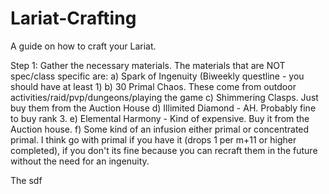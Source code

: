 # Lariat-Crafting
A guide on how to craft your Lariat.

Step 1: 
Gather the necessary materials. The materials that are NOT spec/class specific are:
            a) Spark of Ingenuity (Biweekly questline - you should have at least 1)
            b) 30 Primal Chaos. These come from outdoor activities/raid/pvp/dungeons/playing the game
            c) Shimmering Clasps. Just buy them from the Auction House
            d) Illimited Diamond - AH. Probably fine to buy rank 3. 
            e) Elemental Harmony - Kind of expensive. Buy it from the Auction house. 
            f) Some kind of an infusion either primal or concentrated primal. I think go with 
             primal if you have it (drops 1 per m+11 or higher completed), if you don't its fine 
             because you can recraft them in the future without the need for an ingenuity. 

The sdf
